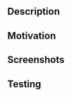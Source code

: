 ## Description

<!-- describe the changes you made -->

## Motivation

<!-- describe why you made these changes -->

## Screenshots

<!-- provide screenshots of the changes -->

## Testing

<!-- describe how to test the feature -->
